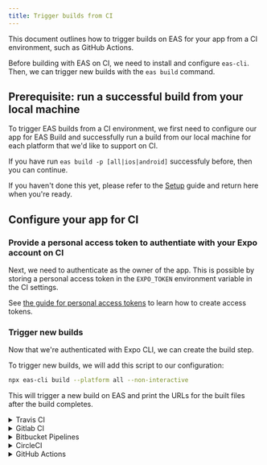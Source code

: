 ```yaml
---
title: Trigger builds from CI
---
```


This document outlines how to trigger builds on EAS for your app from a CI environment, such as GitHub Actions.

Before building with EAS on CI, we need to install and configure `eas-cli`. Then, we can trigger new builds with the `eas build` command.

## Prerequisite: run a successful build from your local machine

To trigger EAS builds from a CI environment, we first need to configure our app for EAS Build and successfully run a build from our local machine for each platform that we'd like to support on CI.

If you have run `eas build -p [all|ios|android]` successfuly before, then you can continue.

If you haven't done this yet, please refer to the [Setup](setup.md) guide and return here when you're ready.

## Configure your app for CI

<!-- We can probably leave this out -- users can figure out on their own if they want to do this or use npx -->
<!-- ### Make EAS CLI available in your CI environment

To interact with the EAS API, we need to install EAS CLI. You can use an environment with this library preinstalled, or you can add it to the project as a development dependency.

The latter is the easiest way, but may increase the installation time.
For vendors that charge you per minute, it might we worth creating a prebuilt environment.

To install EAS CLI in your project, run:

```sh
npm install --save-dev eas-cli
```

> 💡 Make sure to update this dependency frequently to stay up to date with the EAS API interface. -->

### Provide a personal access token to authentiate with your Expo account on CI

Next, we need to authenticate as the owner of the app. This is possible by storing a personal access token in the `EXPO_TOKEN` environment variable in the CI settings.

See [the guide for personal access tokens](https://docs.expo.io/accounts/personal/#personal-access-tokens) to learn how to create access tokens.

### Trigger new builds

Now that we're authenticated with Expo CLI, we can create the build step.

To trigger new builds, we will add this script to our configuration:

```sh
npx eas-cli build --platform all --non-interactive
```

This will trigger a new build on EAS and print the URLs for the built files after the build completes.

<details><summary>Travis CI</summary>
<p>

```yaml
---
language: node_js
node_js:
  - node
  - lts/*
cache:
  directories:
    - ~/.npm
before_script:
  - npm install -g npm@latest

jobs:
  include:
    - stage: deploy
      node_js: lts/*
      script:
        - npm ci
        - npx eas-cli build --platform all --non-interactive
```

> Put this into `.travis.yml` in the root of your repository.

</p>
</details>

<details><summary>Gitlab CI</summary>
<p>

```yaml
image: node:alpine

cache:
  key: ${CI_COMMIT_REF_SLUG}
  paths:
    - ~/.npm

stages:
  - build

before_script:
  - npm ci

eas-build:
  stage: build
  script:
    - apk add --no-cache bash
    - npx eas-cli build --platform all --non-interactive
```

> Put this into `.gitlab-ci.yml` in the root of your repository.

</p>
</details>

<details><summary>Bitbucket Pipelines</summary>
<p>

```yaml
image: node:alpine

definitions:
  caches:
    npm: ~/.npm

pipelines:
  default:
    - step:
        name: Build app
        deployment: test
        caches:
          - npm
        script:
          - apk add --no-cache bash
          - npm ci
          - npx eas-cli build --platform all --non-interactive
```

> Put this into `bitbucket-pipelines.yml` in the root of your repository.

</p>
</details>

<details><summary>CircleCI</summary>
<p>

```yaml
version: 2.1

executors:
  default:
    docker:
      - image: circleci/node:10
    working_directory: ~/my-app

commands:
  attach_project:
    steps:
      - attach_workspace:
          at: ~/my-app

jobs:
  eas_build:
    executor: default
    steps:
      - checkout
      - attach_project

      - run:
          name: Install dependencies
          command: npm ci

      - run:
          name: Trigger build
          command: npx eas-cli build --platform all --non-interactive

workflows:
  build_app:
    jobs:
      - eas_build:
          filters:
            branches:
              only: master
```

> Put this into `.circleci/config.yml` in the root of your repository.

</p>
</details>

<details><summary>GitHub Actions</summary>
<p>

```yaml
name: EAS Build
on:
  push:
    branches:
      - master
  workflow_dispatch:

jobs:
  build:
    name: Install and build
    runs-on: ubuntu-latest
    steps:
      - name: Checkout
        uses: actions/checkout@v2

      - name: Setup Node.js
        uses: actions/setup-node@v1
        with:
          node-version: 10.x

      - name: Setup Expo
        uses: expo/expo-github-action@v5
        with:
          expo-version: 3.x
          expo-token: ${{ secrets.EXPO_TOKEN }}
          expo-cache: true

      - name: Install dependencies
        run: npm ci

      - name: Build on EAS
        run: eas build --platform all --non-interactive
```

> Put this into `.github/workflows/eas-build.yml` in the root of your repository.

</p>
</details>
